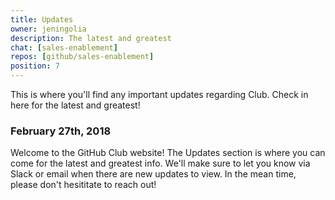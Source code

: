 ```yaml
---
title: Updates
owner: jeningolia
description: The latest and greatest
chat: [sales-enablement]
repos: [github/sales-enablement]
position: 7
---
```


This is where you'll find any important updates regarding Club. Check in here for the latest and greatest!

### **February 27th, 2018** <br>
Welcome to the GitHub Club website! The Updates section is where you can come for the latest and greatest info. We'll make sure to let you know via Slack or email when there are new updates to view. In the mean time, please don't hesititate to reach out!


